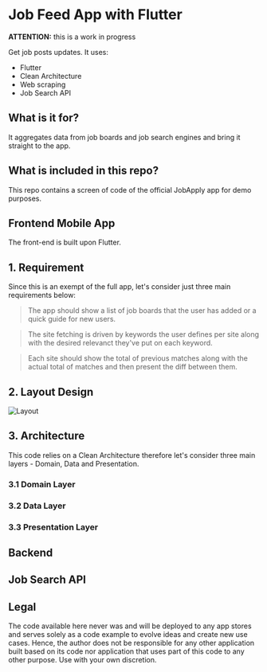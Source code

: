 # Job Feed App with Flutter

**ATTENTION:** this is a work in progress

Get job posts updates. It uses:

* Flutter
* Clean Architecture
* Web scraping
* Job Search API

## What is it for?

It aggregates data from job boards and job search engines and bring it straight to the app.

## What is included in this repo?

This repo contains a screen of code of the official JobApply app for demo purposes.

## Frontend Mobile App

The front-end is built upon Flutter.

## 1. Requirement

Since this is an exempt of the full app, let's consider just three main requirements below:

> The app should show a list of job boards that the user has added or a quick guide for new users.

> The site fetching is driven by keywords the user defines per site along with the desired relevanct they've put on each keyword.

> Each site should show the total of previous matches along with the actual total of matches and then present the diff between them.

## 2. Layout Design

![Layout](assets/JobFeedApp-SiteFetch-2022-01-11-1932.png)

## 3. Architecture

This code relies on a Clean Architecture therefore let's consider three main layers - Domain, Data and Presentation.

### 3.1 Domain Layer

### 3.2 Data Layer

### 3.3 Presentation Layer

## Backend

## Job Search API

## Legal

The code available here never was and will be deployed to any app stores and serves solely as a code example to evolve ideas and create new use cases. Hence, the author does not be responsible for any other application built based on its code nor application that uses part of this code to any other purpose. Use with your own discretion.